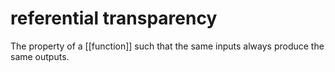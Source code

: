 # referential transparency

The property of a [[function]] such that the same inputs always produce the same outputs.

